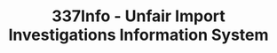 ---
layout: default
bigquery: https://console.cloud.google.com/bigquery?p=patents-public-data&d=usitc_investigations&page=dataset&project=sheets-management-319211
citation: US International Trade Commission 337Info Unfair Import Investigations Information
  System
contributors: US International Trade Comission
cost: None
description: US International Trade Commission 337Info Unfair Import Investigations
  Information System contains data on investigations done under Section 337. Section
  337 declares the infringement of certain statutory intellectual property rights
  and other forms of unfair competition in import trade to be unlawful practices.
  Most Section 337 investigations involve allegations of patent or registered trademark
  infringement.
documentation: FAQ and tutorial available on the site
last_edit: 04/10/2022, 19:03:38
location: https://pubapps2.usitc.gov/337external/
maintained_by: US International Trade Comission
schema_fields:
- gcAttorney
- cafcAppeals
- dateOfPublicationFrNotice
- investigationType
- finalIdOnViolationIssue
- startDateMarkmanHearing
- issueDateOtherNonFinal
- invUnfairAct
- aljAssigned
- lastUpdated
- respondent
- scheduledStartDateEvidHear
- docketNo
- finalDetNoViolation
- finalIdOnViolationDue
- scheduledEndDateEvidHear
- investigationNo
- internalRemand
- endDateMarkmanHearing
- currentActiveALJ
- actualStartDateEvidHear
- teoProceedingInvolved
- markmanHearing
- copyrightNumbers
- htsNumbers
- teoIdIssueDate
- patentNumbers
- finalDetViolation
- publication_number
- currentStatus
- ouiiParticipation
- patentNumber
- complainant
- ouiiAttorney
- dateComplaintFiled
- teoIdDueDate
- dateCreated
- targetDate
- title
- investigationTermDate
- teoReliefGranted
- id
- trademarkNumbers
- actualEndDateEvidHear
shortname: unfair_import_investigations
tags:
- import
- legal
- trade
timeframe: 2008-2021 (prior to 2008 downloadable as a JSON file)
title: 337Info - Unfair Import Investigations Information System
uuid: 2721f5ec-e599-4890-9265-9706719fc71e
---